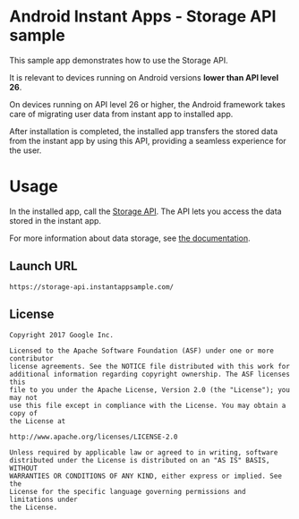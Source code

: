 # Android Instant Apps - Storage API sample

This sample app demonstrates how to use the Storage API.

It is relevant to devices running on Android versions
**lower than API level 26**.

On devices running on API level 26 or higher, the Android framework takes
care of migrating user data from instant app to installed app.

After installation is completed, the installed app transfers the stored data
from the instant app by using this API, providing a seamless experience for the user.

# Usage

In the installed app, call the [Storage API](https://developers.google.com/android/reference/com/google/android/gms/instantapps/InstantAppsClient.html#getInstantAppData()).
The API lets you access the data stored in the instant app.

For more information about data storage, see [the documentation](https://developers.google.com/android/reference/com/google/android/gms/instantapps/InstantAppsClient.html#getInstantAppData()).

## Launch URL

`https://storage-api.instantappsample.com/`

## License

```
Copyright 2017 Google Inc.

Licensed to the Apache Software Foundation (ASF) under one or more contributor
license agreements. See the NOTICE file distributed with this work for
additional information regarding copyright ownership. The ASF licenses this
file to you under the Apache License, Version 2.0 (the "License"); you may not
use this file except in compliance with the License. You may obtain a copy of
the License at

http://www.apache.org/licenses/LICENSE-2.0

Unless required by applicable law or agreed to in writing, software
distributed under the License is distributed on an "AS IS" BASIS, WITHOUT
WARRANTIES OR CONDITIONS OF ANY KIND, either express or implied. See the
License for the specific language governing permissions and limitations under
the License.
```

